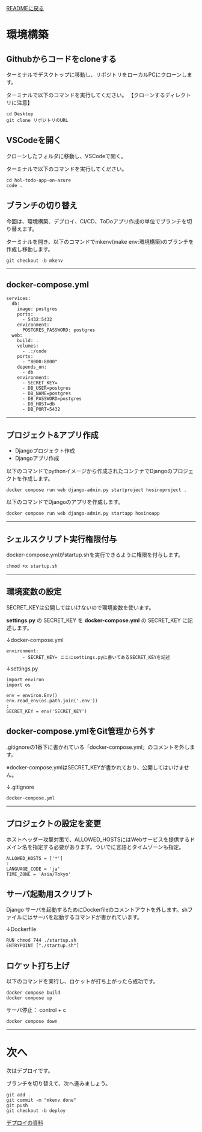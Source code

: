 [READMEに戻る](../README.md)
# 環境構築
## Githubからコードをcloneする
ターミナルでデスクトップに移動し、リポジトリをローカルPCにクローンします。

ターミナルで以下のコマンドを実行してください。 【クローンするディレクトリに注意】

```
cd Desktop
git clone リポジトリのURL
```

## VSCodeを開く
クローンしたフォルダに移動し、VSCodeで開く。

ターミナルで以下のコマンドを実行してください。

```
cd hol-todo-app-on-azure
code .
```

## ブランチの切り替え
今回は、環境構築、デプロイ、CI/CD、ToDoアプリ作成の単位でブランチを切り替えます。

ターミナルを開き、以下のコマンドでmkenv(make env:環境構築)のブランチを作成し移動します。
```
git checkout -b mkenv
```
----

## docker-compose.yml
```
services:
  db:
    image: postgres
    ports:
      - 5432:5432
    environment:
      POSTGRES_PASSWORD: postgres
  web:
    build: .
    volumes:
      - .:/code
    ports:
      - "8000:8000"
    depends_on:
      - db
    environment:
      - SECRET_KEY=
      - DB_USER=postgres
      - DB_NAME=postgres
      - DB_PASSWORD=postgres
      - DB_HOST=db
      - DB_PORT=5432
```
----

## プロジェクト&アプリ作成

* Djangoプロジェクト作成
* Djangoアプリ作成


以下のコマンドでpythonイメージから作成されたコンテナでDjangoのプロジェクトを作成します。
```
docker compose run web django-admin.py startproject hosinoproject .
```
以下のコマンドでDjangoのアプリを作成します。
```
docker compose run web django-admin.py startapp hosinoapp 
```
----

## シェルスクリプト実行権限付与
docker-compose.ymlがstartup.shを実行できるように権限を付与します。
```
chmod +x startup.sh 
```

----
## 環境変数の設定
SECRET_KEYは公開してはいけないので環境変数を使います。

**settings.py** の SECRET_KEY を **docker-compose.yml** の SECRET_KEY に記述します。

↓docker-compose.yml
```
environment:
      - SECRET_KEY= ここにsettings.pyに書いてあるSECRET_KEYを記述
```

↓settings.py
```
import environ
import os

env = environ.Env()
env.read_env(os.path.join('.env'))
:
SECRET_KEY = env('SECRET_KEY')
```

## docker-compose.ymlをGit管理から外す
.gitignoreの1番下に書かれている「docker-compose.yml」のコメントを外します。

※docker-compose.ymlはSECRET_KEYが書かれており、公開してはいけません。

↓.gitignore
```
docker-compose.yml
```

----

## プロジェクトの設定を変更
ホストヘッダー攻撃対策で、ALLOWED_HOSTSにはWebサービスを提供するドメイン名を指定する必要があります。ついでに言語とタイムゾーンも指定。
```
ALLOWED_HOSTS = ['*']
:
LANGUAGE_CODE = 'ja'
TIME_ZONE = 'Asia/Tokyo'
```

## サーバ起動用スクリプト
Django サーバを起動するためにDockerfileのコメントアウトを外します。shファイルにはサーバを起動するコマンドが書かれています。


↓Dockerfile
```
RUN chmod 744 ./startup.sh
ENTRYPOINT ["./startup.sh"]
```

## ロケット打ち上げ
以下のコマンドを実行し、ロケットが打ち上がったら成功です。
```
docker compose build 
docker compose up
```

サーバ停止： control + c
```
docker compose down
```


----
# 次へ
次はデプロイです。

ブランチを切り替えて、次へ進みましょう。
```
git add .
git commit -m "mkenv done"
git push
git checkout -b deploy
```

[デプロイの資料](https://github.com/takatoshiinaoka/hosino-todo/tree/%E3%83%87%E3%83%97%E3%83%AD%E3%82%A4)












